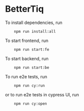 # BetterTiq

To install dependencies, run
```
    npm run install:all
```

To start frontend, run 
```
    npm run start:fe
```

To start backend, run
```
    npm run start:be
```

To run e2e tests, run
```
    npm run cy:run
```
or to run e2e tests in cypress UI, run
```
    npm run cy:open
```
